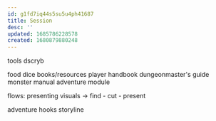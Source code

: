 ```yaml
---
id: g1fd7iq44s5su5u4ph41687
title: Session
desc: ''
updated: 1685786228578
created: 1680879880248
---
```


tools
  dscryb

food
dice
books/resources
  player handbook
  dungeonmaster's guide
  monster manual
  adventure module

flows:
  presenting visuals
  -> find - cut - present

adventure
  hooks
  storyline